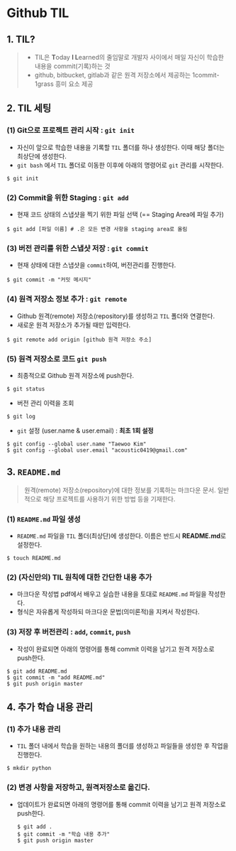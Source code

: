 # Github TIL

## 1. TIL?

> * TIL은 **T**oday **I L**earned의 줄임말로 개발자 사이에서 매일 자신이 학습한 내용을 commit(기록)하는 것
> * github, bitbucket, gitlab과 같은 원격 저장소에서 제공하는 1commit-1grass 흥미 요소 제공



## 2. TIL 세팅

### (1) Git으로 프로젝트 관리 시작 : `git init`

* 자신이 앞으로 학습한 내용을 기록할 `TIL` 폴더를 하나 생성한다. 이때 해당 폴더는 최상단에 생성한다.
* `git bash` 에서 `TIL` 폴더로 이동한 이후에 아래의 명령어로 `git` 관리를 시작한다.

```shell
$ git init
```



### (2) Commit을 위한 Staging : `git add`

* 현재 코드 상태의 스냅샷을 찍기 위한 파일 선택 (== Staging Area에 파일 추가)

```shell
$ git add [파일 이름] # .은 모든 변경 사항을 staging area로 올림
```



### (3) 버전 관리를 위한 스냅샷 저장 : `git commit`

* 현재 상태에 대한 스냅샷을 `commit`하여, 버전관리를 진행한다.

```shell
$ git commit -m "커밋 메시지"
```



### (4) 원격 저장소 정보 추가 : `git remote`

* Github 원격(remote) 저장소(repository)를 생성하고 `TIL` 폴더와 연결한다.
* 새로운 원격 저장소가 추가될 때만 입력한다.

```shell
$ git remote add origin [github 원격 저장소 주소]
```



### (5) 원격 저장소로 코드 `git push`

* 최종적으로 Github 원격 저장소에 push한다.

```shell
$ git status
```

* 버전 관리 이력을 조회

```shell
$ git log
```

* `git` 설정 (user.name & user.email) : **최초 1회 설정**

```shell
$ git config --global user.name "Taewoo Kim"
$ git config --global user.email "acoustic0419@gmail.com"
```



## 3. `README.md`

> 원격(remote) 저장소(repository)에 대한 정보를 기록하는 마크다운 문서. 일반적으로 해당 프로젝트를 사용하기 위한 방법 등을 기재한다.



### (1) `README.md` 파일 생성

* `README.md` 파일을 `TIL` 폴더(최상단)에 생성한다. 이름은 반드시 **README.md**로 설정한다.

```shell
$ touch README.md
```



### (2) (자신만의) TIL 원칙에 대한 간단한 내용 추가

* 마크다운 작성법 pdf에서 배우고 실습한 내용을 토대로 `README.md` 파일을 작성한다.
* 형식은 자유롭게 작성하되 마크다운 문법(의미론적)을 지켜서 작성한다.



### (3) 저장 후 버전관리 : `add`, `commit`, `push`

* 작성이 완료되면 아래의 명령어를 통해 commit 이력을 남기고 원격 저장소로 push한다.

```shell
$ git add README.md
$ git commit -m "add README.md"
$ git push origin master
```



## 4. 추가 학습 내용 관리

### (1) 추가 내용 관리

* `TIL` 폴더 내에서 학습을 원하는 내용의 폴더를 생성하고 파일들을 생성한 후 작업을 진행한다.

```shell
$ mkdir python
```



### (2) 변경 사항을 저장하고, 원격저장소로 옮긴다.

* 업데이트가 완료되면 아래의 명령어를 통해 commit 이력을 남기고 원격 저장소로 push한다.

  ```shell
  $ git add .
  $ git commit -m "학습 내용 추가"
  $ git push origin master
  ```

  